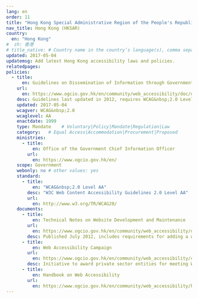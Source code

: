 ```yaml
---
lang: en
order: 11
title: "Hong Kong Special Administrative Region of the People's Republic of China"
nav_title: Hong Kong (HKSAR)
country:
  en: "Hong Kong"
#  zh: 香港
# title_native: # Country name in the country’s language(s), comma separated. For Switzerland: Schweiz, Suisse, Svizzera, Svizra
updated: 2017-05-04
updatemsg: Add latest Hong Kong accessibility laws and policies.
relatedpages:
policies:
  - title:
      en: Guidelines on Dissemination of Information through Government Websites
    url:
      en: https://www.ogcio.gov.hk/en/community/web_accessibility/doc/disseminationguidelines.pdf
    desc: Guidelines last updated in 2012, requires WCAG&nbsp;2.0 Level AA.
    updated: 2017-05-04
    wcagver: WCAG&nbsp;2.0
    wcaglevel: AA
    enactdate: 1999
    type: Mandate    # Voluntary|Policy|Mandate|Regulation|Law
    category:   # Equal Access|Accommodation|Procurement|Proposed
    ministries:
      - title:
          en: Office of the Government Chief Information Officer
        url:
          en: https://www.ogcio.gov.hk/en/
    scope: Government
    webonly: no # other values: yes
    standard:
      - title:
          en: "WCAG&nbsp;2.0 Level AA"
        desc: "W3C Web Content Accessibility Guidelines 2.0 Level AA"
        url:
          en: http://www.w3.org/TR/WCAG20/
    documents:
      - title:
          en: Technical Notes on Website Development and Maintenance
        url:
          en: https://www.ogcio.gov.hk/en/community/web_accessibility/doc/technical_notes.pdf
        desc: Published July 2012, includes requirements for adding a web accessibility conformance logo to document WCAG&nbsp;2.0 Level AA conformance.
      - title:
          en: Web Accessibility Campaign
        url:
          en: https://www.ogcio.gov.hk/en/community/web_accessibility/campaign/index.htm
        desc: Initiative to award private sector entities for meeting WCAG&nbsp;2.0 Level AA with various levels of recognition that depend upon the level of conformance.
      - title:
          en: Handbook on Web Accessibility
        url:
          en: https://www.ogcio.gov.hk/en/community/web_accessibility/handbook/
---
```


